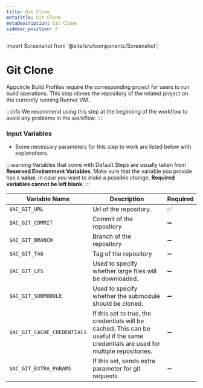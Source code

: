 ```yaml
---
title: Git Clone
metaTitle: Git Clone
metaDescription: Git Clone
sidebar_position: 3
---
```


import Screenshot from '@site/src/components/Screenshot';

# Git Clone

Appcircle Build Profiles require the corresponding project for users to run build operations. This step clones the repository of the related project on the currently running Runner VM.

:::info
We recommend using this step at the beginning of the workflow to avoid any problems in the workflow.
:::

<Screenshot url='https://cdn.appcircle.io/docs/assets/BE2794-gitOrder.png' />

### Input Variables

- Some necessary parameters for this step to work are listed below with explanations.

<Screenshot url='https://cdn.appcircle.io/docs/assets/BE2794-gitDetails.png' />

:::warning
Variables that come with Default Steps are usually taken from **Reserved Environment Variables**. Make sure that the variable you provide has a **value**, in case you want to make a possible change. **Required variables cannot be left blank**.
:::

| Variable Name                 | Description                                    | Required |
|-------------------------------|------------------------------------------------|----------|
| `$AC_GIT_URL`                 | Url of the repository. | ✅ |
| `$AC_GIT_COMMIT`              | Commit of the repository | ➖ |
| `$AC_GIT_BRANCH`              | Branch of the repository | ➖ |
| `$AC_GIT_TAG`                 | Tag of the repository | ➖ |
| `$AC_GIT_LFS`                 | Used to specify whether large files will be downloaded. | ➖ |
| `$AC_GIT_SUBMODULE`           | Used to specify whether the submodule should be cloned. | ➖ |
| `$AC_GIT_CACHE_CREDENTIALS`   | If this set to true, the credentials will be cached. This can be useful if the same credentials are used for multiple repositories. | ➖ |
| `$AC_GIT_EXTRA_PARAMS`        | If this set, sends extra parameter for git requests. | ➖ |
